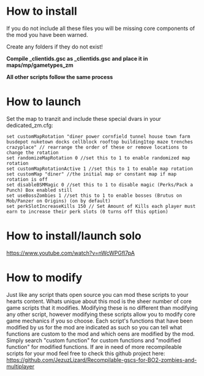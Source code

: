 # How to install

If you do not include all these files you will be missing core components of the mod you have been warned.

Create any folders if they do not exist! 

**Compile _clientids.gsc as _clientids.gsc and place it in maps/mp/gametypes_zm**

**All other scripts follow the same process**

# How to launch

Set the map to tranzit and include these special dvars in your dedicated_zm.cfg:
```
set customMapRotation "diner power cornfield tunnel house town farm busdepot nuketown docks cellblock rooftop building1top maze trenches crazyplace" // rearrange the order of these or remove locations to change the rotation
set randomizeMapRotation 0 //set this to 1 to enable randomized map rotation
set customMapRotationActive 1 //set this to 1 to enable map rotation
set customMap "diner" //the initial map or constant map if map rotation is off
set disableBSMMagic 0 //set this to 1 to disable magic (Perks/Pack a Punch) Box enabled still
set useBossZombies 1 //set this to 1 to enable bosses (Brutus on Mob/Panzer on Origins) (on by default)
set perkSlotIncreaseKills 150 // Set Amount of Kills each player must earn to increase their perk slots (0 turns off this option)
```

# How to install/launch solo
https://www.youtube.com/watch?v=nWcWPGfl7pA

# How to modify

Just like any script thats open source you can mod these scripts to your hearts content.
Whats unique about this mod is the sheer number of core game scripts that it modifies.
Modifying these is no different than modifying any other script, however modifying these scripts allow you to modify core game mechanics if you so choose.
Each script's functions that have been modified by us for the mod are indicated as such so you can tell what functions are custom to the mod and which oens are modified by the mod.
Simply search "custom function" for custom functions and "modified function" for modified functions.
If are in need of more recompileable scripts for your mod feel free to check this github project here: https://github.com/JezuzLizard/Recompilable-gscs-for-BO2-zombies-and-multiplayer

